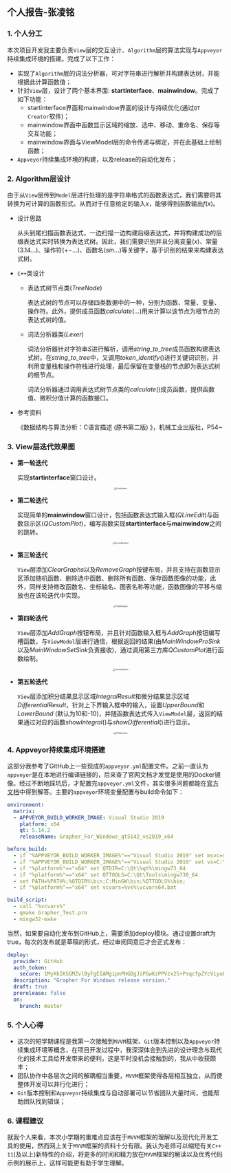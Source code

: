 ## 个人报告-张凌铭

### 1. 个人分工

本次项目开发我主要负责`View`层的交互设计、`Algorithm`层的算法实现与`Appveyor`持续集成环境的搭建。完成了以下工作：

- 实现了`Algorithm`层的词法分析器，可对字符串进行解析并构建表达树，并能根据此计算函数值；
- 针对`View`层，设计了两个基本界面: **startinterface**、**mainwindow**。完成了如下功能：
  - startinterface界面和mainwindow界面的设计与持续优化(通过`QT Creator`软件)；
  - mainwindow界面中函数显示区域的缩放、选中、移动、重命名、保存等交互功能；
  - mainwindow界面与ViewModel层的命令传递与绑定，并在此基础上绘制函数；
- `Appveyor`持续集成环境的构建，以及release的自动化发布；

### 2. Algorithm层设计

由于从`View`层传到`Model`层进行处理的是字符串格式的函数表达式，我们需要将其转换为可计算的函数形式。从而对于任意给定的输入$x$，能够得到函数输出$f(x)$。

- 设计思路

  从头到尾扫描函数表达式，一边扫描一边构建后缀表达式，并将构建成功的后缀表达式实时转换为表达式树。因此，我们需要识别并且分离变量($x$)、常量($3.14$...)、操作符($+-$...)、函数名($sin$...)等关键字，基于识别的结果来构建表达式树。

- `C++`类设计

  - 表达式树节点类($TreeNode$)

    表达式树的节点可以存储四类数据中的一种，分别为函数、常量、变量、操作符。此外，提供成员函数$calculate(...)$用来计算以该节点为根节点的表达式树的值。

  - 词法分析器类($Lexer$)

    词法分析器针对字符串$S$进行解析，调用$string\_to\_tree$成员函数构建表达式树。在$string\_to\_tree$中，又调用$token\_identify()$进行关键词识别，并利用变量栈和操作符栈进行处理，最后保留在变量栈的节点即为表达式树的根节点。

    词法分析器通过调用表达式树节点类的$calculate()$成员函数，提供函数值、微积分值计算的函数接口。

- 参考资料

  《数据结构与算法分析：C语言描述 (原书第二版) 》，机械工业出版社，P54~

### 3. View层迭代效果图

- **第一轮迭代**

  实现**startinterface**窗口设计。

  <div align=center><img src="Images\FirstIteration.PNG" alt="FirstIteration" style="zoom:30%;" />

- **第二轮迭代**

  实现简单的**mainwindow**窗口设计，包括函数表达式输入框($QLineEdit$)与函数显示区($QCustomPlot$)，编写函数实现**startinterface**与**mainwindow**之间的跳转。

  <div align=center><img src="Images\SecondIteration.PNG" alt="SecondIteration" style="zoom:30%;" />

- **第三轮迭代**

  `View`层添加$ClearGraphs$以及$RemoveGraph$按键布局，并且支持在函数显示区添加随机函数、删除选中函数、删除所有函数、保存函数图像的功能，此外，同样支持修改函数名、坐标轴名、图表名称等功能，函数图像的平移与缩放也在该轮迭代中实现。

  <div align=center><img src="Images\ThirdIteration.PNG" alt="ThirdIteration" style="zoom:32%;" />

- **第四轮迭代**

  `View`层添加$Add Graph$按钮布局，并且针对函数输入框与$AddGraph$按钮编写槽函数，与`ViewModel`层进行通信，根据返回的结果(由$MainWindowProSink$以及$MainWindowSetSink$负责接收)，通过调用第三方库$QCustomPlot$进行函数绘制。

  <div align=center><img src="Images\FourthIteration.PNG" alt="FourthIteration" style="zoom:32%;" />

- **第五轮迭代**

  `View`层添加积分结果显示区域$IntegralResult$和微分结果显示区域$DifferentialResult$，针对上下界输入框中的输入，设置$UpperBound$和$LowerBound$ (默认为10和-10)，并随函数表达式传入`ViewModel`层，返回的结果通过对应的函数$showIntegral()$与$showDifferential()$进行显示。

  <div align=center><img src="Images\FifthIteration.PNG" alt="FifthIteration" style="zoom:32%;" />

### 4. Appveyor持续集成环境搭建

这部分我参考了GitHub上一些现成的`appveyor.yml`配置文件。之前一直认为`appveyor`是在本地进行编译链接的，后来查了官网文档才发觉是使用的Docker镜像。经过不断地踩坑后，才配置完`appveyor.yml`文件，其实很多问题都能在[官方文档](https://www.appveyor.com/docs/build-configuration/)中得到解答。主要的`appveyor`环境变量配置与build命令如下：

```yaml
environment:
  matrix:
  - APPVEYOR_BUILD_WORKER_IMAGE: Visual Studio 2019
    platform: x64
    qt: 5.14.2
    releaseName: Grapher_For_Windows_qt5142_vs2019_x64

before_build:
  - if "%APPVEYOR_BUILD_WORKER_IMAGE%"=="Visual Studio 2019" set msvc=msvc2017
  - if "%APPVEYOR_BUILD_WORKER_IMAGE%"=="Visual Studio 2019" set vs=C:\Program Files (x86)\Microsoft Visual Studio\2019\Community\VC\Auxiliary\Build
  - if "%platform%"=="x64" set QTDIR=C:\Qt\%qt%\mingw73_64
  - if "%platform%"=="x64" set QTTOOLS=C:\Qt\Tools\mingw730_64
  - set PATH=%PATH%;%QTDIR%\bin;C:MinGW\bin;%QTTOOLS%\bin;
  - if "%platform%"=="x64" set vcvars=%vs%\vcvars64.bat

build_script:
  - call "%vcvars%"
  - qmake Grapher_Test.pro
  - mingw32-make
```

当然，如果要自动化发布到GitHub上，需要添加deploy模块。通过设置draft为true，每次的发布就是草稿的形式，经过审阅同意后才会正式发布：

```yaml
deploy:
  provider: GitHub
  auth_token:
    secure: 1MyXkIKSGMZvlByFgEIAMgipnPHGDgJiPGwKzPPVzx2S+PsqcfpZYcViyuFJBM+U
  description: "Grapher For Windows release version."
  draft: true
  prerelease: false
  on:
    branch: master
```

### 5. 个人心得

- 这次的短学期课程是我第一次接触到`MVVM`框架、`Git`版本控制以及`Appveyor`持续集成环境等概念，在项目开发过程中，我深深体会到先进的设计理念与现代化的技术工具给开发带来的便利，这是平时没机会接触到的，我从中收获颇丰；
- 团队协作中各层次之间的解耦相当重要，`MVVM`框架使得各层相互独立，从而使整体开发可以并行化进行；
- `Git`版本控制和`Appveyor`持续集成与自动部署可以节省团队大量时间，也能帮助团队找到错误；

### 6. 课程建议

就我个人来看，本次小学期的重难点应该在于`MVVM`框架的理解以及现代化开发工具的使用，然而网上关于`MVVM`框架的资料十分有限。我认为老师可以缩短有关`C++ 11`(及以上)新特性的介绍，将更多的时间和精力放在`MVVM`框架的解读以及优秀代码示例的展示上，这样可能更有助于学生理解。

